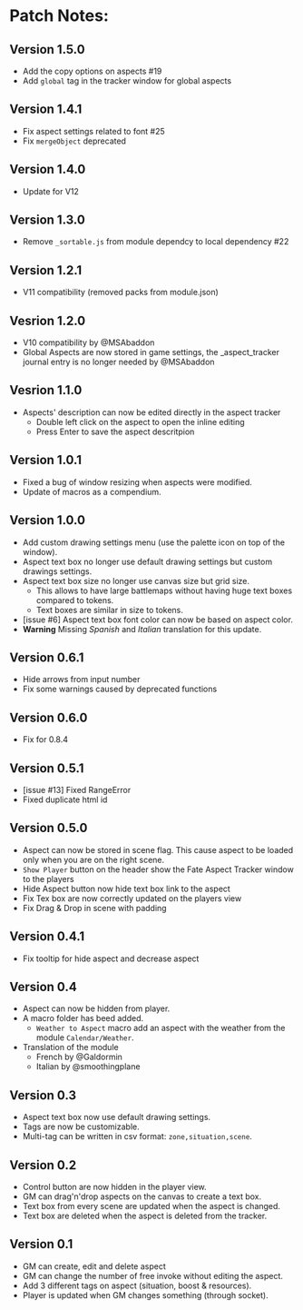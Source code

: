 # Patch Notes:

## Version 1.5.0

* Add the copy options on aspects #19
* Add `global` tag in the tracker window for global aspects

## Version 1.4.1

* Fix aspect settings related to font #25
* Fix `mergeObject` deprecated

## Version 1.4.0

* Update for V12

## Version 1.3.0

* Remove `_sortable.js` from module dependcy to local dependency #22

## Version 1.2.1

* V11 compatibility (removed packs from module.json)

## Vesrion 1.2.0

* V10 compatibility by @MSAbaddon 
* Global Aspects are now stored in game settings, the _aspect_tracker journal entry is no longer needed by @MSAbaddon 

## Vesrion 1.1.0

* Aspects' description can now be edited directly in the aspect tracker
  * Double left click on the aspect to open the inline editing
  * Press Enter to save the aspect descritpion

## Version 1.0.1

* Fixed a bug of window resizing when aspects were modified.
* Update of macros as a compendium.

## Version 1.0.0

* Add custom drawing settings menu (use the palette icon on top of the window).
* Aspect text box no longer use default drawing settings but custom drawings settings.
* Aspect text box size no longer use canvas size but grid size.
  * This allows to have large battlemaps without having huge text boxes compared to tokens.
  * Text boxes are similar in size to tokens.
* [issue #6] Aspect text box font color can now be based on aspect color.
* **Warning** Missing *Spanish* and *Italian* translation for this update.

## Version 0.6.1

* Hide arrows from input number
* Fix some warnings caused by deprecated functions

## Version 0.6.0

* Fix for 0.8.4

## Version 0.5.1

* [issue #13] Fixed RangeError
* Fixed duplicate html id

## Version 0.5.0

* Aspect can now be stored in scene flag. This cause aspect to be loaded only when you are on the right scene.
* `Show Player` button on the header show the Fate Aspect Tracker window to the players
* Hide Aspect button now hide text box link to the aspect
* Fix Tex box are now correctly updated on the players view
* Fix Drag & Drop in scene with padding

## Version 0.4.1

* Fix tooltip for hide aspect and decrease aspect

## Version 0.4

* Aspect can now be hidden from player.
* A macro folder has beed added.
  * `Weather to Aspect` macro add an aspect with the weather from the module `Calendar/Weather`.
* Translation of the module
  * French by @Galdormin
  * Italian by @smoothingplane

## Version 0.3

* Aspect text box now use default drawing settings.
* Tags are now be customizable.
* Multi-tag can be written in csv format: `zone,situation,scene`.

## Version 0.2

* Control button are now hidden in the player view.
* GM can drag'n'drop aspects on the canvas to create a text box.
* Text box from every scene are updated when the aspect is changed.
* Text box are deleted when the aspect is deleted from the tracker.

## Version 0.1

* GM can create, edit and delete aspect
* GM can change the number of free invoke without editing the aspect.
* Add 3 different tags on aspect (situation, boost & resources).
* Player is updated when GM changes something (through socket).
